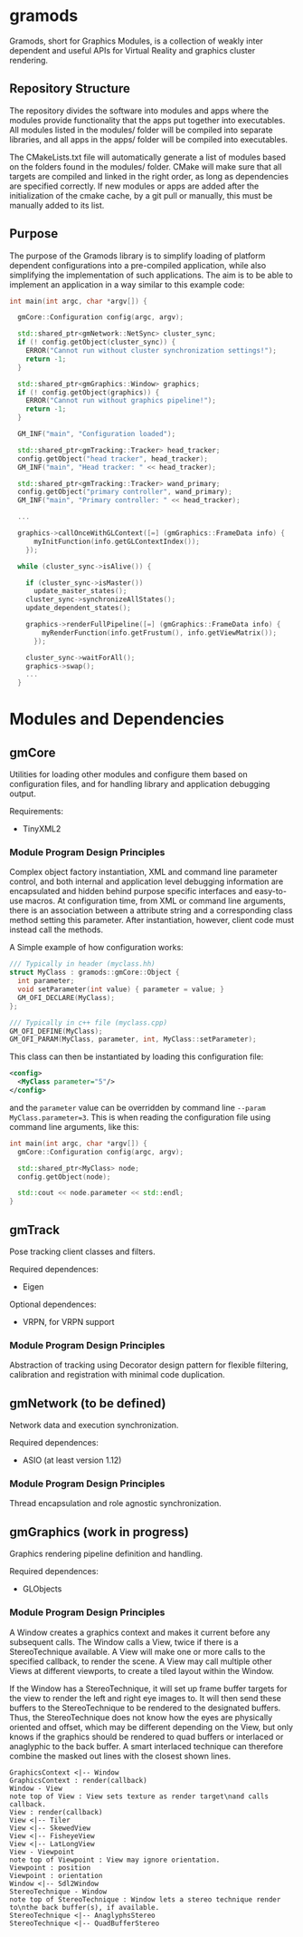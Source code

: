 # gramods

Gramods, short for Graphics Modules, is a collection of weakly inter dependent and useful APIs for Virtual Reality and graphics cluster rendering.

## Repository Structure

The repository divides the software into modules and apps where the modules provide functionality that the apps put together into executables. All modules listed in the modules/ folder will be compiled into separate libraries, and all apps in the apps/ folder will be compiled into executables.

The CMakeLists.txt file will automatically generate a list of modules based on the folders found in the modules/ folder. CMake will make sure that all targets are compiled and linked in the right order, as long as dependencies are specified correctly. If new modules or apps are added after the initialization of the cmake cache, by a git pull or manually, this must be manually added to its list.

## Purpose

The purpose of the Gramods library is to simplify loading of platform dependent configurations into a pre-compiled application, while also simplifying the implementation of such applications. The aim is to be able to implement an application in a way similar to this example code:

```c++
int main(int argc, char *argv[]) {

  gmCore::Configuration config(argc, argv);

  std::shared_ptr<gmNetwork::NetSync> cluster_sync;
  if (! config.getObject(cluster_sync)) {
    ERROR("Cannot run without cluster synchronization settings!");
    return -1;
  }

  std::shared_ptr<gmGraphics::Window> graphics;
  if (! config.getObject(graphics)) {
    ERROR("Cannot run without graphics pipeline!");
    return -1;
  }

  GM_INF("main", "Configuration loaded");

  std::shared_ptr<gmTracking::Tracker> head_tracker;
  config.getObject("head tracker", head_tracker);
  GM_INF("main", "Head tracker: " << head_tracker);

  std::shared_ptr<gmTracking::Tracker> wand_primary;
  config.getObject("primary controller", wand_primary);
  GM_INF("main", "Primary controller: " << head_tracker);

  ...

  graphics->callOnceWithGLContext([=] (gmGraphics::FrameData info) {
      myInitFunction(info.getGLContextIndex());
    });

  while (cluster_sync->isAlive()) {

    if (cluster_sync->isMaster())
      update_master_states();
    cluster_sync->synchronizeAllStates();
    update_dependent_states();

    graphics->renderFullPipeline([=] (gmGraphics::FrameData info) {
        myRenderFunction(info.getFrustum(), info.getViewMatrix());
      });

    cluster_sync->waitForAll();
    graphics->swap();
    ...
  }
```

# Modules and Dependencies

## gmCore

Utilities for loading other modules and configure them based on configuration files, and for handling library and application debugging output.

Requirements:
 - TinyXML2

### Module Program Design Principles

Complex object factory instantiation, XML and command line parameter control, and both internal and application level debugging information are encapsulated and hidden behind purpose specific interfaces and easy-to-use macros. At configuration time, from XML or command line arguments, there is an association between a attribute string and a corresponding class method setting this parameter. After instantiation, however, client code must instead call the methods.

A Simple example of how configuration works:

```c++
/// Typically in header (myclass.hh)
struct MyClass : gramods::gmCore::Object {
  int parameter;
  void setParameter(int value) { parameter = value; }
  GM_OFI_DECLARE(MyClass);
};

/// Typically in c++ file (myclass.cpp)
GM_OFI_DEFINE(MyClass);
GM_OFI_PARAM(MyClass, parameter, int, MyClass::setParameter);
```

This class can then be instantiated by loading this configuration file:

```xml
<config>
  <MyClass parameter="5"/>
</config>
```

and the `parameter` value can be overridden by command line `--param MyClass.parameter=3`. This is when reading the configuration file using command line arguments, like this:

```c++
int main(int argc, char *argv[]) {
  gmCore::Configuration config(argc, argv);

  std::shared_ptr<MyClass> node;
  config.getObject(node);

  std::cout << node.parameter << std::endl;
}
```

## gmTrack

Pose tracking client classes and filters.

Required dependences:
 - Eigen

Optional dependences:
 - VRPN, for VRPN support

### Module Program Design Principles

Abstraction of tracking using Decorator design pattern for flexible filtering, calibration and registration with minimal code duplication.

## gmNetwork (to be defined)

Network data and execution synchronization.

Required dependences:
 - ASIO (at least version 1.12)

### Module Program Design Principles

Thread encapsulation and role agnostic synchronization.

## gmGraphics (work in progress)

Graphics rendering pipeline definition and handling.

Required dependences:
 - GLObjects

### Module Program Design Principles

A Window creates a graphics context and makes it current before any subsequent calls. The Window calls a View, twice if there is a StereoTechnique available. A View will make one or more calls to the specified callback, to render the scene. A View may call multiple other Views at different viewports, to create a tiled layout within the Window.

If the Window has a StereoTechnique, it will set up frame buffer targets for the view to render the left and right eye images to. It will then send these buffers to the StereoTechnique to be rendered to the designated buffers. Thus, the StereoTechnique does not know how the eyes are physically oriented and offset, which may be different depending on the View, but only knows if the graphics should be rendered to quad buffers or interlaced or anaglyphic to the back buffer. A smart interlaced technique can therefore combine the masked out lines with the closest shown lines.

```plantuml
GraphicsContext <|-- Window
GraphicsContext : render(callback)
Window - View
note top of View : View sets texture as render target\nand calls callback.
View : render(callback)
View <|-- Tiler
View <|-- SkewedView
View <|-- FisheyeView
View <|-- LatLongView
View - Viewpoint
note top of Viewpoint : View may ignore orientation.
Viewpoint : position
Viewpoint : orientation
Window <|-- Sdl2Window
StereoTechnique - Window
note top of StereoTechnique : Window lets a stereo technique render to\nthe back buffer(s), if available.
StereoTechnique <|-- AnaglyphsStereo
StereoTechnique <|-- QuadBufferStereo
```
